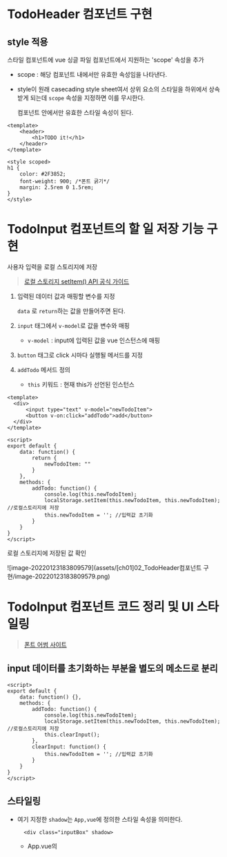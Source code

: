 # TodoHeader 컴포넌트 구현

## style 적용

스타일 컴포넌트에 vue 싱글 파일 컴포넌트에서 지원하는 'scope' 속성을 추가

* scope : 해당 컴포넌트 내에서만 유효한 속성임을 나타낸다.

* style이 원래 casecading style sheet여서 상위 요소의 스타일을 하위에서 상속 받게 되는데 `scope` 속성을 지정하면 이를 무시한다.

  컴포넌트 안에서만 유효한 스타일 속성이 된다.

```vue
<template>
    <header>
        <h1>TODO it!</h1>
    </header>
</template>

<style scoped>
h1 {
    color: #2F3852;
    font-weight: 900; /*폰트 굵기*/
    margin: 2.5rem 0 1.5rem;
}
</style>
```



# TodoInput 컴포넌트의 할 일 저장 기능 구현

사용자 입력을 로컬 스토리지에 저장

> [로컬 스토리지 setItem() API 공식 가이드](https://developer.mozilla.org/en-US/docs/Web/API/Storage/setItem)



1. 입력된 데이터 값과 매핑할 변수를 지정

    `data` 로 `return`하는 값을 만들어주면 된다.

2. `input` 태그에서 `v-model`로 값을 변수와 매핑

   * `v-model` : input에 입력된 값을 vue 인스턴스에 매핑

3. `button` 태그로 click 시마다 실행될 메서드를 지정

4. `addTodo` 메서드 정의

   * `this` 키워드 : 현재 this가 선언된 인스턴스

```vue
<template>
  <div>
      <input type="text" v-model="newTodoItem">
      <button v-on:click="addTodo">add</button>
  </div>
</template>

<script>
export default {
    data: function() {
        return {
            newTodoItem: ""
        }
    },
    methods: {
        addTodo: function() {
            console.log(this.newTodoItem);
            localStorage.setItem(this.newTodoItem, this.newTodoItem); //로컬스토리지에 저장
            this.newTodoItem = ''; //입력값 초기화
        }
    }
}
</script>
```



로컬 스토리지에 저장된 값 확인

![image-20220123183809579](assets/[ch01]02_TodoHeader컴포넌트 구현/image-20220123183809579.png)



# TodoInput 컴포넌트 코드 정리 및 UI 스타일링

> [폰트 어썸 사이트](https://fontawesome.com/)

## input 데이터를 초기화하는 부분을 별도의 메소드로 분리

```vue
<script>
export default {
    data: function() {},
    methods: {
        addTodo: function() {
            console.log(this.newTodoItem);
            localStorage.setItem(this.newTodoItem, this.newTodoItem); //로컬스토리지에 저장
            this.clearInput();
        },
        clearInput: function() {
            this.newTodoItem = ''; //입력값 초기화
        }
    }
}
</script>
```



## 스타일링

* 여기 지정한 `shadow`는 `App,vue`에 정의한 스타일 속성을 의미한다.

  `  <div class="inputBox" shadow>`

  * App.vue의 <style>

  ```vue
  <style>
  .shadow {
    box-shadow: 5px 10px 10px rgba(0, 0, 0, 0.03);
  }
  </style>
  ```

* `span` 태그로 **추가(+)**하는 버튼의 아이콘을 넣어준다.

  > awesome icon 에서 검색	![image-20220123184923006](assets/[ch01]02_TodoHeader컴포넌트 구현/image-20220123184923006.png)

  선택한 icon 의 태그를 복사해서 넣어준다.

  커스텀하게 만든 `addBtn` 스타일도 적용시킨다.

  버튼을 클릭했을 때, `addTodo` 메서드를 실행하도록 `v-on:click="addTodo"`도 추가

  ```vue
  <span class="addContainer" v-on:click="addTodo">
    <i class="fas fa-plus addBtn"></i>
  </span>
  ```

  



## enter키를 누르면 addTodo 메소드가 실행되도록 추가

* `v-on:keyup.enter="메서드명"`

  `keyup.enter` : enter키를 쳤을 때 해당 이벤트를 잡아서 메서드를 실행시킨다.

```vue
<input type="text" v-model="newTodoItem" v-on:click="addTodo">
```





# TodoList 컴포넌트의 할 일 목록 표시 기능 구현

* `ul>li*3` 이라고 치면 자동으로 `ul` 태그 내에 `li` 태그 3개를 자동완성해준다.

```html
<ul>
  <li></li>
  <li></li>
  <li></li>
</ul>
```



1. 가져온 데이터를 담을 리스트 타입의 data 변수 선언

2. created()에서 로컬 스토리지에 저장된 데이터를 가져온다. (for문)

   * `created()` : Vue의 라이프사이클 중에서 인스턴스가 생성되자마자 호출되는 라이프사이클 훅

3. html 태그에 `v-for` 을 이용해서 데이터값을 담아준다.

   

```vue
<template>
  <div>
      <ul>
          <li v-for="todoItem in todoItems" v-bind:key="todoItem">
              {{ todoItem }}
          </li>
      </ul>
  </div>
</template>

<script>
export default {
    data: function() {
        return {
            todoItems: []
        }
    },
    created: function() {
        console.log('created');
        if (localStorage.length > 0) {
            for (var i = 0; i < localStorage.length; i++) {
                if (localStorage.key(i) !== 'loglevel:webpack-dev-server') {
                    this.todoItems.push(localStorage.key(i));
                }
                // console.log(localStorage.key(i));
            }
        }
    }
}
</script>
```

![image-20220125011638018](assets/[ch01]02_TodoHeader컴포넌트 구현/image-20220125011638018.png)





# TodoList 컴포넌트 UI 스타일링

> - [MDN splice() API 문서](https://developer.mozilla.org/ko/docs/Web/JavaScript/Reference/Global_Objects/Array/splice)

리스트 중에 선택한 아이템을 삭제한다.

1. 선택한 아이템이 어떤 것인지 아는 방법?

   vue에서 `v-for` 에서 내장된 index(현재 아이템을 가르키는)를 제공한다.

   ```html
   <li v-for="(todoItem, index) in todoItems" v-bind:key="todoItem" class="shadow">
   ```

2. 해당 todoItem과 index를 메서드에 넘겨준다.

   ```html
   <span class="removeBtn" v-on:click="removeTodo(todoItem, index)">
   ```

3. 로컬 스토리지에서 삭제

   ```script
   localStorage.removeItem(todoItem);
   ```

4. 화면에서 지워진 내용이 안보이도록 삭제

   로컬 스토리지 영역과 화면 영역은 분리되어있다. 따라서 데이터 삭제 후에 삭제된 데이터를 화면 영역에서도 안보이게 처리해줘야 한다. 

   `splice(시작 인덱스, 삭제할 item 갯수)` JS API를 사용하면 된다.

   * `splice()` : 기존 배열을 변경해서 새로운 배열로 반환(?)
   * `slice()` : 기존 배열을 변경하지 않음

   ```vue
   <script>
   methods: {
           removeTodo: function(todoItem, index) {
               console.log('remove items');
               console.log(todoItem, index);
               localStorage.removeItem(todoItem); //로컬스토리지에서 삭제
               this.todoItems.splice(index, 1); //화면에서 삭제. 해당 index에서부터 1개 item 삭제
           }
       }
   </script>
   ```

   

* TodoList.vue 전문

```vue
<template>
  <div>
      <ul>
          <li v-for="(todoItem, index) in todoItems" v-bind:key="todoItem" class="shadow">
              {{ todoItem }}
              <span class="removeBtn" v-on:click="removeTodo(todoItem, index)">
                  <i class="fas fa-trash-alt"></i>
              </span>
          </li>
      </ul>
  </div>
</template>

<script>
export default {
    data: function() {
        return {
            todoItems: []
        }
    },
    methods: {
        removeTodo: function(todoItem, index) {
            console.log('remove items');
            console.log(todoItem, index);
            localStorage.removeItem(todoItem); //로컬스토리지에서 삭제
            this.todoItems.splice(index, 1); //화면에서 삭제. 해당 index에서부터 1개 item 삭제
        }
    },
    created: function() {
        console.log('created');
        if (localStorage.length > 0) {
            for (var i = 0; i < localStorage.length; i++) {
                if (localStorage.key(i) !== 'loglevel:webpack-dev-server') {
                    this.todoItems.push(localStorage.key(i));
                }
                // console.log(localStorage.key(i));
            }
        }
    }
}
</script>
```







![image-20220125013144137](assets/[ch01]02_TodoHeader컴포넌트 구현/image-20220125013144137.png)





























